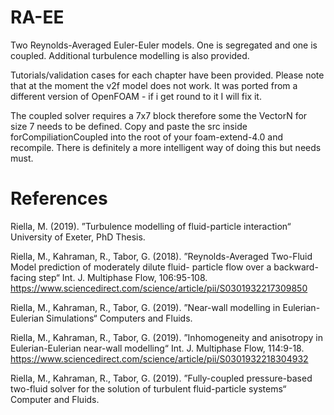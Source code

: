 # RA-EE
Two Reynolds-Averaged Euler-Euler models. One is segregated and one is coupled. Additional turbulence modelling is also provided. 

Tutorials/validation cases for each chapter have been provided. Please note that at the moment the v2f model does 
not work. It was ported from a different version of OpenFOAM - if i get round to it I will fix it.

The coupled solver requires a 7x7 block therefore some the VectorN for size 7 needs to be defined. Copy and paste the src inside forCompiliationCoupled into the root of your foam-extend-4.0 and recompile. There is definitely a more intelligent way of doing this but needs must.

# References
Riella, M. (2019).
”Turbulence modelling of fluid-particle interaction“
University of Exeter, PhD Thesis.

Riella, M., Kahraman, R., Tabor, G. (2018).
”Reynolds-Averaged Two-Fluid Model prediction of moderately dilute fluid-
particle flow over a backward-facing step“
Int. J. Multiphase Flow, 106:95-108. https://www.sciencedirect.com/science/article/pii/S0301932217309850

Riella, M., Kahraman, R., Tabor, G. (2019).
”Near-wall modelling in Eulerian-Eulerian Simulations“
Computers and Fluids.

Riella, M., Kahraman, R., Tabor, G. (2019).
”Inhomogeneity and anisotropy in Eulerian-Eulerian near-wall modelling“
Int. J. Multiphase Flow, 114:9-18. https://www.sciencedirect.com/science/article/pii/S0301932218304932

Riella, M., Kahraman, R., Tabor, G. (2019).
”Fully-coupled pressure-based two-fluid solver for the solution of turbulent
fluid-particle systems“
Computer and Fluids.
